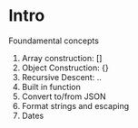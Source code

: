 # Intro 

Foundamental concepts
1. Array construction: []
2. Object Construction: {}
3. Recursive Descent: ..
4. Built in function 
5. Convert to/from JSON 
6. Format strings and escaping
7. Dates


